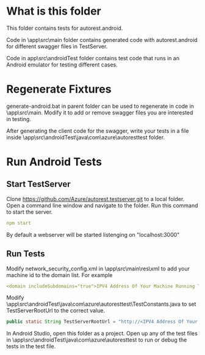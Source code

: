 # What is this folder

This folder contains tests for autorest.android.

Code in \app\src\main folder contains generated code with autorest.android for different swagger files in TestServer.

Code in app\src\androidTest folder contains test code that runs in an Android emulator for testing different cases.

# Regenerate Fixtures

generate-android.bat in parent folder can be used to regenerate in code in \app\src\main. Modify it to add or remove swagger files you are interested in testing.

After generating the client code for the swagger, write your tests in a file inside \app\src\androidTest\java\com\azure\autoresttest folder.

# Run Android Tests

## Start TestServer
Clone https://github.com/Azure/autorest.testserver.git to a local folder. Open a command line window and navigate to the folder. Run this command to start the server.
```yml
npm start
```

By default a webserver will be started listenging on "localhost:3000"

## Run Tests

Modify network_security_config.xml in \app\src\main\res\xml to add your machine id to the domain list. For example
```yml
<domain includeSubdomains="true">IPV4 Address Of Your Machine Running TestServer</domain>
```

Modify \app\src\androidTest\java\com\azure\autoresttest\TestConstants.java to set TestServerRootUrl to the correct value.
```java
public static String TestServerRootUrl = "http://<IPV4 Address Of Your Machine Running TestServer>:3000";
```

In Android Studio, open this folder as a project. Open up any of the test files in \app\src\androidTest\java\com\azure\autoresttest  to run or debug the tests in the test file.
